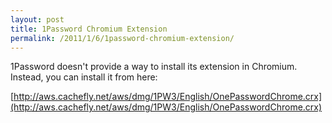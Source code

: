 ```yaml
---
layout: post
title: 1Password Chromium Extension
permalink: /2011/1/6/1password-chromium-extension/
---
```

1Password doesn't provide a way to install its extension in Chromium. Instead, you can install it from here:

[http://aws.cachefly.net/aws/dmg/1PW3/English/OnePasswordChrome.crx](http://aws.cachefly.net/aws/dmg/1PW3/English/OnePasswordChrome.crx)